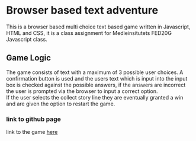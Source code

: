 # Browser based text adventure

This is a browser based multi choice text based game written in Javascript, HTML and CSS, it is a class assignment for Medieinsitutets FED20G Javascript class. 

## Game Logic

The game consists of text with a maximum of 3 possible user choices. A confirmation button is used and the users text which is input into the input box is checked against the possible answers, if the answers are incorrect the user is prompted via the browser to input a correct option.  
If the user selects the collect story line they are eventually granted a win and are given the option to restart the game.

### link to github page
link to the game [here](https://intradastingly.github.io/laboration-1/)

